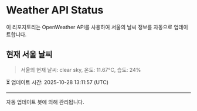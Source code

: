 
# Weather API Status

이 리포지토리는 OpenWeather API를 사용하여 서울의 날씨 정보를 자동으로 업데이트합니다.

## 현재 서울 날씨
> 서울의 현재 날씨: clear sky, 온도: 11.67°C, 습도: 24%

⏳ 업데이트 시간: 2025-10-28 13:11:57 (UTC)

---
자동 업데이트 봇에 의해 관리됩니다.
